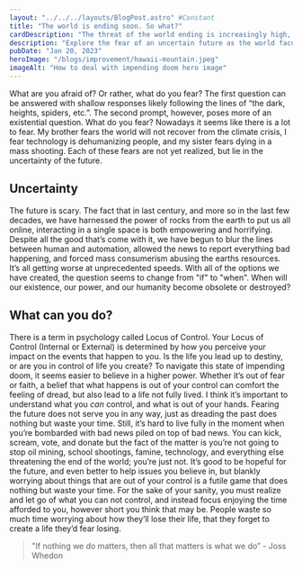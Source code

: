 ```yaml
---
layout: "../../../layouts/BlogPost.astro" #Constant
title: "The world is ending soon. So what?"
cardDescription: "The threat of the world ending is increasingly high, here's how to take that news."
description: "Explore the fear of an uncertain future as the world faces unprecedented challenges. Discover how to navigate the looming sense of doom and find a way to focus on living in the moment rather than worrying about what's out of your control."
pubDate: "Jan 20, 2023"
heroImage: "/blogs/improvement/hawaii-mountain.jpeg"
imageAlt: "How to deal with impending doom hero image"
---
```

What are you afraid of? Or rather, what do you fear? The first question can be answered with shallow responses likely following the lines of “the dark, heights, spiders, etc.”. The second prompt, however, poses more of an existential question. What do you fear? Nowadays it seems like there is a lot to fear. My brother fears the world will not recover from the climate crisis, I fear technology is dehumanizing people, and my sister fears dying in a mass shooting. Each of these fears are not yet realized, but lie in the uncertainty of the future. 

## Uncertainty
The future is scary. The fact that in last century, and more so in the last few decades, we have harnessed the power of rocks from the earth to put us all online, interacting in a single space is both empowering and horrifying. Despite all the good that’s come with it, we have begun to blur the lines between human and automation, allowed the news to report everything bad happening, and forced mass consumerism abusing the earths resources. It’s all getting worse at unprecedented speeds. With all of the options we have created, the question seems to change from "if" to "when". When will our existence, our power, and our humanity become obsolete or destroyed?

## What can you do?
There is a term in psychology called Locus of Control. Your Locus of Control (Internal or External) is determined by how you perceive your impact on the events that happen to you. Is the life you lead up to destiny, or are you in control of life you create? To navigate this state of impending doom, it seems easier to believe in a higher power. Whether it’s out of fear or faith, a belief that what happens is out of your control can comfort the feeling of dread, but also lead to a life not fully lived. I think it’s important to understand what you *can* control, and what is out of your hands. Fearing the future does not serve you in any way, just as dreading the past does nothing but waste your time. Still, it’s hard to live fully in the moment when you’re bombarded with bad news piled on top of bad news. You can kick, scream, vote, and donate but the fact of the matter is you’re not going to stop oil mining, school shootings, famine, technology, and everything else threatening the end of the world; you’re just not. It’s good to be hopeful for the future, and even better to help issues you believe in, but blankly worrying about things that are out of your control is a futile game that does nothing but waste your time. For the sake of your sanity, you must realize and let go of what you can not control, and instead focus enjoying the time afforded to you, however short you think that may be. People waste so much time worrying about how they’ll lose their life, that they forget to create a life they’d fear losing.

> "If nothing we do matters, then all that matters is what we do” - Joss Whedon
